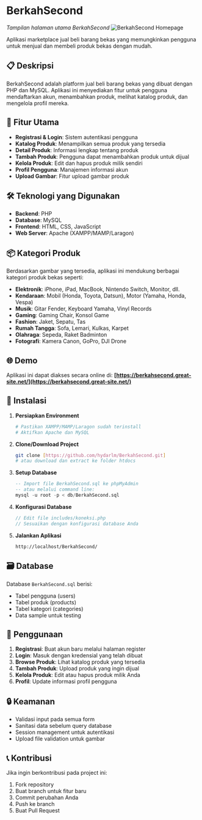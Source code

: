 # BerkahSecond

*Tampilan halaman utama BerkahSecond*
![BerkahSecond Homepage](assets/images/homepage.png)

Aplikasi marketplace jual beli barang bekas yang memungkinkan pengguna untuk menjual dan membeli produk bekas dengan mudah.

## 📋 Deskripsi

BerkahSecond adalah platform jual beli barang bekas yang dibuat dengan PHP dan MySQL. Aplikasi ini menyediakan fitur untuk pengguna mendaftarkan akun, menambahkan produk, melihat katalog produk, dan mengelola profil mereka.

## 🚀 Fitur Utama

- **Registrasi & Login**: Sistem autentikasi pengguna
- **Katalog Produk**: Menampilkan semua produk yang tersedia
- **Detail Produk**: Informasi lengkap tentang produk
- **Tambah Produk**: Pengguna dapat menambahkan produk untuk dijual
- **Kelola Produk**: Edit dan hapus produk milik sendiri
- **Profil Pengguna**: Manajemen informasi akun
- **Upload Gambar**: Fitur upload gambar produk

## 🛠️ Teknologi yang Digunakan

- **Backend**: PHP
- **Database**: MySQL
- **Frontend**: HTML, CSS, JavaScript
- **Web Server**: Apache (XAMPP/MAMP/Laragon)

## 📦 Kategori Produk

Berdasarkan gambar yang tersedia, aplikasi ini mendukung berbagai kategori produk bekas seperti:

- **Elektronik**: iPhone, iPad, MacBook, Nintendo Switch, Monitor, dll.
- **Kendaraan**: Mobil (Honda, Toyota, Datsun), Motor (Yamaha, Honda, Vespa)
- **Musik**: Gitar Fender, Keyboard Yamaha, Vinyl Records
- **Gaming**: Gaming Chair, Konsol Game
- **Fashion**: Jaket, Sepatu, Tas
- **Rumah Tangga**: Sofa, Lemari, Kulkas, Karpet
- **Olahraga**: Sepeda, Raket Badminton
- **Fotografi**: Kamera Canon, GoPro, DJI Drone

## 🌐 Demo

Aplikasi ini dapat diakses secara online di:
**[https://berkahsecond.great-site.net/](https://berkahsecond.great-site.net/)**

## 🔧 Instalasi

1. **Persiapkan Environment**
   ```bash
   # Pastikan XAMPP/MAMP/Laragon sudah terinstall
   # Aktifkan Apache dan MySQL
   ```

2. **Clone/Download Project**
   ```bash
   git clone [https://github.com/hydarlm/BerkahSecond.git]
   # atau download dan extract ke folder htdocs
   ```

3. **Setup Database**
   ```sql
   -- Import file BerkahSecond.sql ke phpMyAdmin
   -- atau melalui command line:
   mysql -u root -p < db/BerkahSecond.sql
   ```

4. **Konfigurasi Database**
   ```php
   // Edit file includes/koneksi.php
   // Sesuaikan dengan konfigurasi database Anda
   ```

5. **Jalankan Aplikasi**
   ```
   http://localhost/BerkahSecond/
   ```

## 🗃️ Database

Database `BerkahSecond.sql` berisi:
- Tabel pengguna (users)
- Tabel produk (products)
- Tabel kategori (categories)
- Data sample untuk testing

## 📱 Penggunaan

1. **Registrasi**: Buat akun baru melalui halaman register
2. **Login**: Masuk dengan kredensial yang telah dibuat
3. **Browse Produk**: Lihat katalog produk yang tersedia
4. **Tambah Produk**: Upload produk yang ingin dijual
5. **Kelola Produk**: Edit atau hapus produk milik Anda
6. **Profil**: Update informasi profil pengguna

## 🔒 Keamanan

- Validasi input pada semua form
- Sanitasi data sebelum query database
- Session management untuk autentikasi
- Upload file validation untuk gambar

## 📞 Kontribusi

Jika ingin berkontribusi pada project ini:

1. Fork repository
2. Buat branch untuk fitur baru
3. Commit perubahan Anda
4. Push ke branch
5. Buat Pull Request
